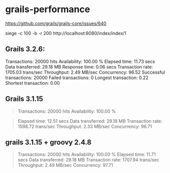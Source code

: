 # grails-performance

https://github.com/grails/grails-core/issues/640

siege -c 100 -b -r 200  http://localhost:8080/index/index/1

## Grails 3.2.6:

Transactions:		       20000 hits
Availability:		      100.00 %
Elapsed time:		       11.73 secs
Data transferred:	       29.18 MB
Response time:		        0.06 secs
Transaction rate:	     1705.03 trans/sec
Throughput:		        2.49 MB/sec
Concurrency:		       96.52
Successful transactions:       20000
Failed transactions:	           0
Longest transaction:	        0.22
Shortest transaction:	        0.00

## Grails 3.1.15

> Transactions:		       20000 hits
> Availability:		      100.00 %

> Elapsed time:		       12.51 secs
> Data transferred:	       29.18 MB
> Transaction rate:	     1598.72 trans/sec
> Throughput:		        2.33 MB/sec
> Concurrency:		       96.71

## grails 3.1.15 + groovy 2.4.8

> Transactions:		       20000 hits
Availability:		      100.00 %
Elapsed time:		       11.71 secs
Data transferred:	       29.18 MB
Transaction rate:	     1707.94 trans/sec
Throughput:		        2.49 MB/sec
Concurrency:		       97.71

